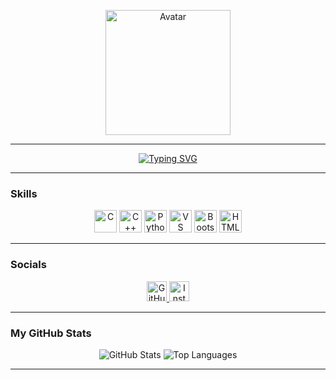 <p align="center">
  <img src="https://avatars.githubusercontent.com/u/Rafly1818" width="200" alt="Avatar">
</p>

---

<p align="center">
  <a href="https://git.io/typing-svg">
    <img src="https://readme-typing-svg.herokuapp.com?font=Poppins&size=34&pause=1000&color=7D7C7C&center=true&vCenter=true&random=false&width=900&height=40&lines=Rafly+Akbar+Ravsanjani;Student+Developer+at+Esa+Unggul+University" alt="Typing SVG" />
  </a>
</p>


---

<h3 align="left">Skills</h3>
<p align="center">
  <a href="https://docs.microsoft.com/en-us/cpp/?view=msvc-170" target="_blank" rel="noreferrer" style="text-decoration: none;">
    <img src="https://raw.githubusercontent.com/danielcranney/readme-generator/main/public/icons/skills/c-colored.svg" width="36" height="36" alt="C" />
  </a>
  <a href="https://docs.microsoft.com/en-us/cpp/?view=msvc-170" target="_blank" rel="noreferrer" style="text-decoration: none;">
    <img src="https://raw.githubusercontent.com/danielcranney/readme-generator/main/public/icons/skills/cplusplus-colored.svg" width="36" height="36" alt="C++" />
  </a>
  <a href="https://www.python.org/" target="_blank" rel="noreferrer" style="text-decoration: none;">
    <img src="https://raw.githubusercontent.com/danielcranney/readme-generator/main/public/icons/skills/python-colored.svg" width="36" height="36" alt="Python" />
  </a>
  <a href="https://code.visualstudio.com/" target="_blank" rel="noreferrer" style="text-decoration: none;">
    <img src="https://raw.githubusercontent.com/danielcranney/readme-generator/main/public/icons/skills/visualstudiocode.svg" width="36" height="36" alt="VS Code" />
  </a>
  <a href="https://getbootstrap.com/" target="_blank" rel="noreferrer" style="text-decoration: none;">
    <img src="https://raw.githubusercontent.com/danielcranney/readme-generator/main/public/icons/skills/bootstrap-colored.svg" width="36" height="36" alt="Bootstrap" />
  </a>
  <a href="https://developer.mozilla.org/en-US/docs/Glossary/HTML5" target="_blank" rel="noreferrer" style="text-decoration: none;">
    <img src="https://raw.githubusercontent.com/danielcranney/readme-generator/main/public/icons/skills/html5-colored.svg" width="36" height="36" alt="HTML5" />
  </a>
</p>



---

<h3 align="left">Socials</h3>
<p align="center"> 
  <a href="https://www.github.com/Rafly1818" target="_blank" rel="noreferrer"> 
    <picture> 
      <source media="(prefers-color-scheme: dark)" srcset="https://raw.githubusercontent.com/danielcranney/readme-generator/main/public/icons/socials/github-dark.svg" /> 
      <source media="(prefers-color-scheme: light)" srcset="https://raw.githubusercontent.com/danielcranney/readme-generator/main/public/icons/socials/github.svg" /> 
      <img src="https://raw.githubusercontent.com/danielcranney/readme-generator/main/public/icons/socials/github.svg" width="32" height="32" alt="GitHub" /> 
    </picture> 
  </a> 
  <a href="http://www.instagram.com/flyyr_" target="_blank" rel="noreferrer"> 
    <picture> 
      <source media="(prefers-color-scheme: dark)" srcset="https://raw.githubusercontent.com/danielcranney/readme-generator/main/public/icons/socials/instagram-dark.svg" /> 
      <source media="(prefers-color-scheme: light)" srcset="https://raw.githubusercontent.com/danielcranney/readme-generator/main/public/icons/socials/instagram.svg" /> 
      <img src="https://raw.githubusercontent.com/danielcranney/readme-generator/main/public/icons/socials/instagram.svg" width="32" height="32" alt="Instagram" /> 
    </picture> 
  </a>
</p>



---

<h3 align="left">My GitHub Stats</h3>
<p align="center">
  <img src="https://github-readme-stats.vercel.app/api?username=Rafly1818&show_icons=true&theme=radical" alt="GitHub Stats">
  <img src="https://github-readme-stats.vercel.app/api/top-langs/?username=Rafly1818&layout=compact&theme=radical" alt="Top Languages">
</p>

---
